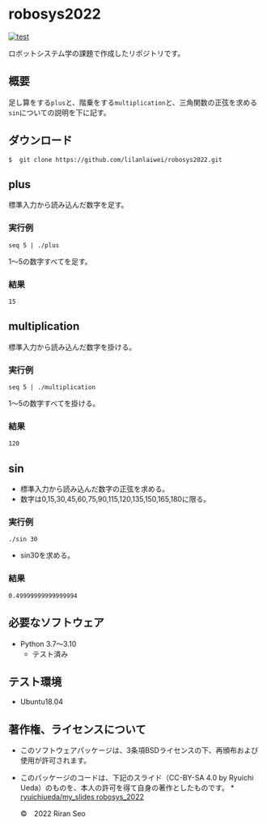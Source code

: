 # robosys2022
[![test](https://github.com/lilanlaiwei/robosys2022/actions/workflows/test.yml/badge.svg?branch=main)](https://github.com/lilanlaiwei/robosys2022/actions/workflows/test.yml)

ロボットシステム学の課題で作成したリポジトリです。

## 概要
足し算をする```plus```と、階乗をする```multiplication```と、三角関数の正弦を求める```sin```についての説明を下に記す。

## ダウンロード 
```
$  git clone https://github.com/lilanlaiwei/robosys2022.git
```


## plus
標準入力から読み込んだ数字を足す。

### 実行例
```
seq 5 | ./plus
```
1～5の数字すべてを足す。

### 結果
```
15
``` 


## multiplication
標準入力から読み込んだ数字を掛ける。

### 実行例
```
seq 5 | ./multiplication
```
1～5の数字すべてを掛ける。

### 結果
```
120
```  


## sin
 * 標準入力から読み込んだ数字の正弦を求める。
 * 数字は0,15,30,45,60,75,90,115,120,135,150,165,180に限る。

### 実行例
```
./sin 30
```
   * sin30を求める。

### 結果
```
0.49999999999999994
```



## 必要なソフトウェア
 * Python  3.7～3.10
   * テスト済み

## テスト環境
 * Ubuntu18.04

## 著作権、ライセンスについて
 * このソフトウェアパッケージは、3条項BSDライセンスの下、再頒布および使用が許可されます。
 
 * このパッケージのコードは、下記のスライド（CC-BY-SA 4.0 by Ryuichi Ueda）のものを、本人の許可を得て自身の著作としたものです。
       * [ryuichiueda/my_slides robosys_2022](https://github.com/ryuichiueda/my_slides/tree/master/robosys_2022)

	©　2022 Riran Seo

